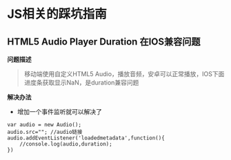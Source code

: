 # JS相关的踩坑指南

## HTML5 Audio Player Duration 在IOS兼容问题

**问题描述**
> 移动端使用自定义HTML5 Audio，播放音频，安卓可以正常播放，IOS下面进度条获取显示NaN，是duration兼容问题

**解决办法**
- 增加一个事件监听就可以解决了
  
```JS
var audio = new Audio();
audio.src=""; //audio链接
audio.addEventListener('loadedmetadata',function(){
    //console.log(audio,duration);
})

```
